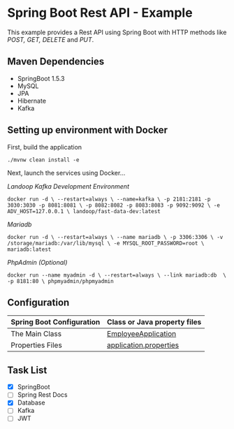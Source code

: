 # Spring Boot Rest API - Example

This example provides a Rest API using Spring Boot with HTTP methods like *POST, GET, DELETE* and *PUT*.

## Maven Dependencies

* SpringBoot 1.5.3
* MySQL
* JPA
* Hibernate
* Kafka


## Setting up environment with Docker

First, build the application

``./mvnw clean install -e ``

Next, launch the services using Docker...

*Landoop Kafka Development Environment*

``docker run -d \
--restart=always \
--name=kafka \
-p 2181:2181 -p 3030:3030 -p 8081:8081 \
-p 8082:8082 -p 8083:8083 -p 9092:9092 \
-e ADV_HOST=127.0.0.1 \
landoop/fast-data-dev:latest``

*Mariadb*

``docker run -d \
--restart=always \
--name mariadb \
-p 3306:3306 \
-v /storage/mariadb:/var/lib/mysql \
-e MYSQL_ROOT_PASSWORD=root \
mariadb:latest``

*PhpAdmin (Optional)*

``docker run --name myadmin -d \
--restart=always \
--link mariadb:db  \
-p 8181:80 \
phpmyadmin/phpmyadmin``

## Configuration

|Spring Boot Configuration | Class or Java property files  |
|--------------------------|---|
|The Main Class | [EmployeeApplication](https://github.com/renancetauro/SpringBootRestExample/blob/master/src/main/java/employee/EmployeeApplication.java) |
|Properties Files | [application.properties](https://github.com/renancetauro/SpringBootRestExample/blob/master/src/main/resources/application.properties)

## Task List
- [x] SpringBoot
- [ ] Spring Rest Docs
- [x] Database
- [ ] Kafka
- [ ] JWT
